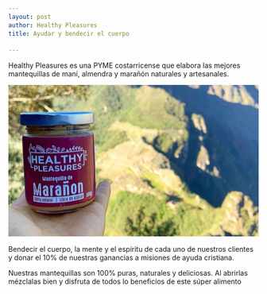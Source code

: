 ```yaml
---
layout: post
author: Healthy Pleasures
title: Ayudar y bendecir el cuerpo

---
```

Healthy Pleasures es una PYME costarricense que elabora las mejores mantequillas de maní, almendra y marañón naturales y artesanales.

![](/images/PORTADA_prueba3-1.jpg)

Bendecir el cuerpo, la mente y el espíritu de cada uno de nuestros clientes y donar el 10% de nuestras ganancias a misiones de ayuda cristiana.

Nuestras mantequillas son 100% puras, naturales y deliciosas. Al abrirlas mézclalas bien y disfruta de todos lo beneficios de este súper alimento